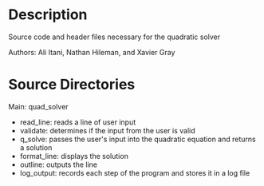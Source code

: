Description
=============
Source code and header files necessary for the quadratic solver

Authors: Ali Itani, Nathan Hileman, and Xavier Gray

Source Directories
==================
Main: quad_solver
<ul>
    <li>read_line:      reads a line of user input</li>
    <li>validate:       determines if the input from the user is valid</li>
    <li>q_solve:        passes the user's input into the quadratic equation and returns a solution</li>
    <li>format_line:    displays the solution</li>
    <li>outline:        outputs the line</li>
    <li>log_output:     records each step of the program and stores it in a log file</li>
</ul>
